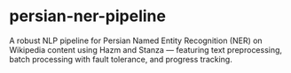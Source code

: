 # persian-ner-pipeline
A robust NLP pipeline for Persian Named Entity Recognition (NER) on Wikipedia content using Hazm and Stanza — featuring text preprocessing, batch processing with fault tolerance, and progress tracking.
